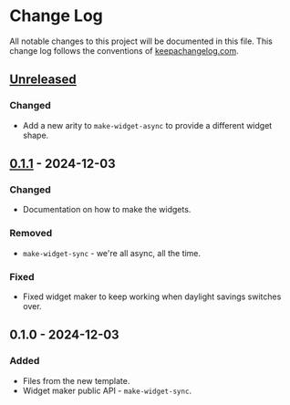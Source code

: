 # Change Log
All notable changes to this project will be documented in this file. This change log follows the conventions of [keepachangelog.com](http://keepachangelog.com/).

## [Unreleased]
### Changed
- Add a new arity to `make-widget-async` to provide a different widget shape.

## [0.1.1] - 2024-12-03
### Changed
- Documentation on how to make the widgets.

### Removed
- `make-widget-sync` - we're all async, all the time.

### Fixed
- Fixed widget maker to keep working when daylight savings switches over.

## 0.1.0 - 2024-12-03
### Added
- Files from the new template.
- Widget maker public API - `make-widget-sync`.

[Unreleased]: https://sourcehost.site/your-name/api-clojure-poc/compare/0.1.1...HEAD
[0.1.1]: https://sourcehost.site/your-name/api-clojure-poc/compare/0.1.0...0.1.1

